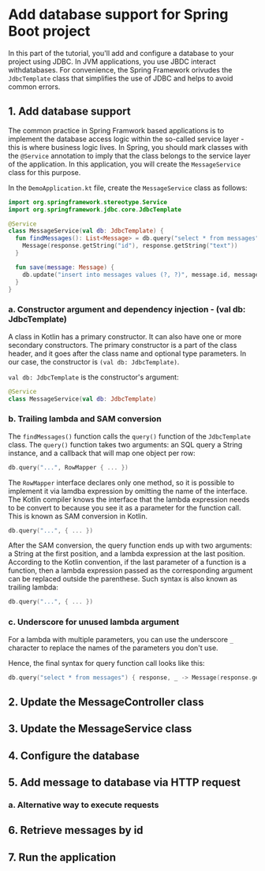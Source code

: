 # Add database support for Spring Boot project

In this part of the tutorial, you'll add and configure a database to your project using JDBC. In JVM applications, you use JBDC interact withdatabases. For convenience, the Spring Framework orivudes the `JdbcTemplate` class that simplifies the use of JDBC and helps to avoid common errors.

## 1. Add database support

The common practice in Spring Framwork based applications is to implement the database access logic within the so-called service layer - this is where business logic lives. In Spring, you should mark classes with the `@Service` annotation to imply that the class belongs to the service layer of the application. In this application, you will create the `MessageService` class for this purpose.

In the `DemoApplication.kt` file, create the `MessageService` class as follows:

```KOTLIN
import org.springframework.stereotype.Service
import org.springframework.jdbc.core.JdbcTemplate

@Service
class MessageService(val db: JdbcTemplate) {
  fun findMessages(): List<Message> = db.query("select * from messages") { response, _ ->
    Message(response.getString("id"), response.getString("text"))
  }

  fun save(message: Message) {
    db.update("insert into messages values (?, ?)", message.id, message.text)
  }
}
```

### a. Constructor argument and dependency injection - (val db: JdbcTemplate)

A class in Kotlin has a primary constructor. It can also have one or more secondary constructors. The primary constructor is a part of the class header, and it goes after the class name and optional type parameters. In our case, the constructor is `(val db: JdbcTemplate)`.

`val db: JdbcTemplate` is the constructor's argument:

```KOTLIN
@Service
class MessageService(val db: JdbcTemplate)
```

### b. Trailing lambda and SAM conversion

The `findMessages()` function calls the `query()` function of the `JdbcTemplate` class. The `query()` function takes two arguments: an SQL query a String instance, and a callback that will map one object per row:

```KOTLIN
db.query("...", RowMapper { ... })
```

The `RowMapper` interface declares only one method, so it is possible to implement it via lamdba expression by omitting the name of the interface. The Kotlin compiler knows the interface that the lambda expression needs to be convert to because you see it as a parameter for the function call. This is known as SAM conversion in Kotlin.

```KOTLIN
db.query("...", { ... })
```

After the SAM conversion, the query function ends up with two arguments: a String at the first position, and a lambda expression at the last position. According to the Kotlin convention, if the last parameter of a function is a function, then a lambda expression passed as the corresponding argument can be replaced outside the parenthese. Such syntax is also known as trailing lambda:

```KOTLIN
db.query("...", { ... })
```

### c. Underscore for unused lambda argument

For a lambda with multiple parameters, you can use the underscore `_` character to replace the names of the parameters you don't use.

Hence, the final syntax for query function call looks like this:

```KOTLIN
db.query("select * from messages") { response, _ -> Message(response.getString("id"), response.getString("text")) }
```

## 2. Update the MessageController class

## 3. Update the MessageService class

## 4. Configure the database

## 5. Add message to database via HTTP request

### a. Alternative way to execute requests

## 6. Retrieve messages by id

## 7. Run the application
